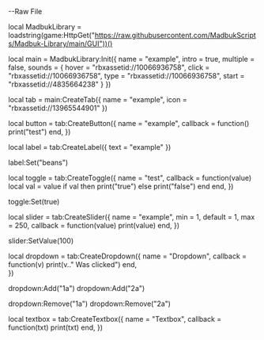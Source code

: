 --Raw File

local MadbukLibrary = loadstring(game:HttpGet("https://raw.githubusercontent.com/MadbukScripts/Madbuk-Library/main/GUI"))()

local main = MadbukLibrary:Init({
	name = "example",
	intro = true,
	multiple = false,
	sounds = {
		hover = "rbxassetid://10066936758",
		click = "rbxassetid://10066936758",
		type = "rbxassetid://10066936758",
		start = "rbxassetid://4835664238"
	}
})

local tab = main:CreateTab({
	name = "example",
	icon = "rbxassetid://13965544901"
})

local button = tab:CreateButton({
	name = "example",
	callback = function()
		print("test")
	end,
})

local label = tab:CreateLabel({
	text = "example"
})

label:Set("beans")

local toggle = tab:CreateToggle({
	name = "test",
	callback = function(value)
		local val = value
		if val then
			print("true")
		else
			print("false")
		end
	end,
})

toggle:Set(true)

local slider = tab:CreateSlider({
	name = "example",
	min = 1,
	default = 1,
	max = 250,
	callback = function(value)
		print(value)
	end,
})

slider:SetValue(100)

local dropdown = tab:CreateDropdown({
	name = "Dropdown",
	callback = function(v)
		print(v.." Was clicked")
	end,	
})

dropdown:Add("1a")
dropdown:Add("2a")

dropdown:Remove("1a")
dropdown:Remove("2a")

local textbox = tab:CreateTextbox({
	name = "Textbox",
	callback = function(txt)
		print(txt)
	end,
})

